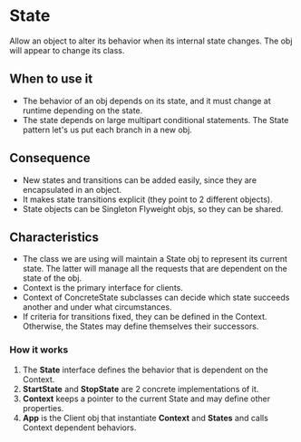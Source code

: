# State

Allow an object to alter its behavior when its internal state changes. The obj
will appear to change its class.

## When to use it

* The behavior of an obj depends on its state, and it must change at runtime
depending on the state.
* The state depends on large multipart conditional statements. The State pattern
let's us put each branch in a new obj.

## Consequence

* New states and transitions can be added easily, since they are encapsulated
in an object.
* It makes state transitions explicit (they point to 2 different objects).
* State objects can be Singleton Flyweight objs, so they can be shared.

## Characteristics

* The class we are using will maintain a State obj to represent its current 
state. The latter will manage all the requests that are dependent on the state
of the obj.
* Context is the primary interface for clients.
* Context of ConcreteState subclasses can decide which state succeeds another
and under what circumstances.
* If criteria for transitions fixed, they can be defined in the Context. Otherwise,
the States may define themselves their successors.


### How it works

1. The __State__ interface defines the behavior that is dependent on the Context.
2. __StartState__ and __StopState__ are 2 concrete implementations of it.
3. __Context__ keeps a pointer to the current State and may define other properties.
4. __App__ is the Client obj that instantiate __Context__ and __States__ and 
calls Context dependent behaviors.
